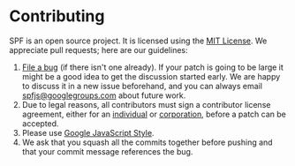 # Contributing

SPF is an open source project. It is licensed using the
[MIT License][]. We appreciate pull requests; here are our guidelines:

1.  [File a bug][] (if there isn't one already).  If your patch is going to be
    large it might be a good idea to get the discussion started early.  We are
    happy to discuss it in a new issue beforehand, and you can always email
    spfjs@googlegroups.com about future work.
2.  Due to legal reasons, all contributors must sign a contributor license
    agreement, either for an [individual][] or [corporation][], before a
    patch can be accepted.
3.  Please use [Google JavaScript Style][].
4.  We ask that you squash all the commits together before pushing and that
    your commit message references the bug.

[MIT License]: http://opensource.org/licenses/MIT
[File a bug]: https://github.com/youtube/spfjs/issues
[individual]: https://developers.google.com/open-source/cla/individual
[corporation]: https://developers.google.com/open-source/cla/corporate
[Google JavaScript Style]: http://google-styleguide.googlecode.com/svn/trunk/javascriptguide.xml
